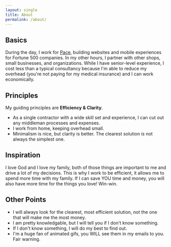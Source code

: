 ```yaml
---
layout: single
title: About
permalink: /about/
---
```


## Basics

During the day, I work for [Pace](http://www.paceco.com), building websites and mobile experiences for Fortune 500 companies. In my other hours, I partner with other shops, small businesses, and organizations. While I have senior-level experience, I cost less than a typical consultancy because I'm able to reduce my overhead (you're not paying for my medical insurance) and I can work economically.

## Principles 

My guiding principles are **Efficiency &amp; Clarity**.

- As a single contractor with a wide skill set and experience, I can cut out any middleman processes and expenses.
- I work from home, keeping overhead small.
- Minimalism is nice, but clarity is better. The clearest solution is not always the simplest one.

## Inspiration

I love God and I love my family, both of those things are important to me and drive a lot of my decisions. This is why I work to be efficient, it allows me to spend more time with my family. If I can save YOU time and money, you will also have more time for the things you love! Win-win.

## Other Points

- I will always look for the clearest, most efficient solution, not the one that will make me the most money.
- I am pretty knowledgable, but I will tell you if I don't know something. 
- If I don't know something, I will do my best to find out. 
- I'm a huge fan of animated gifs, you WILL see them in my emails to you. Fair warning.
